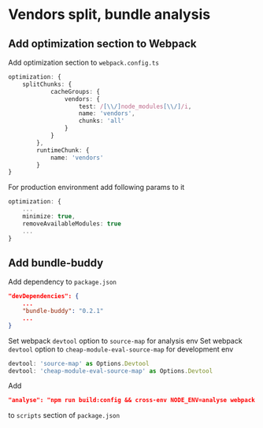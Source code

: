 # Vendors split, bundle analysis

## Add optimization section to Webpack

Add optimization section to `webpack.config.ts`

```ts
optimization: {
    splitChunks: {
            cacheGroups: {
                vendors: {
                    test: /[\\/]node_modules[\\/]/i,
                    name: 'vendors',
                    chunks: 'all'
                }
            }
        },
        runtimeChunk: {
            name: 'vendors'
        }
}
```

For production environment add following params to it

```ts
optimization: {
    ...
    minimize: true,
    removeAvailableModules: true
    ...
}
```

## Add bundle-buddy

Add dependency to `package.json`

```json
"devDependencies": {
    ...
    "bundle-buddy": "0.2.1"
    ...
}
```

Set webpack `devtool` option to `source-map` for analysis env
Set webpack `devtool` option to `cheap-module-eval-source-map` for development env

```ts
devtool: 'source-map' as Options.Devtool
devtool: 'cheap-module-eval-source-map' as Options.Devtool
```

Add 
```json
"analyse": "npm run build:config && cross-env NODE_ENV=analyse webpack && npm run analyse-bundle",
```

to `scripts` section of `package.json`